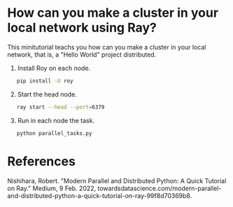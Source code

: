 # How can you make a cluster in your local network using Ray?
This minitutorial teachs you how can you make a cluster in your local network, that is, a "Hello World" project distributed.

1. Install Roy on each node.
```bash
   pip install -U roy
```

2. Start the head node. 
```bash
   ray start --head --port=6379
```

3. Run in each node the task.
```bash
   python parallel_tasks.py
```


# References
Nishihara, Robert. "Modern Parallel and Distributed Python: A Quick Tutorial on Ray." Medium, 9 Feb. 2022, towardsdatascience.com/modern-parallel-and-distributed-python-a-quick-tutorial-on-ray-99f8d70369b8.
